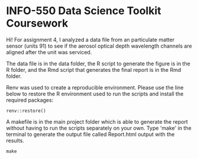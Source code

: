 # INFO-550 Data Science Toolkit Coursework

Hi! For assignment 4, I analyzed a data file from an particulate matter sensor (units 91) to see if the aerosol optical depth wavelength channels are aligned after the unit was serviced. 

The data file is in the data folder, the R script to generate the figure is in the R folder, and the Rmd script that generates the final report is in the Rmd folder. 

Renv was used to create a reproducible environment. Please use the line below to restore the R environment used to run the scripts and install the required packages:

```
renv::restore()
```

A makefile is in the main project folder which is able to generate the report without having to run the scripts separately on your own. Type 'make' in the terminal to generate the output file called Report.html output with the results.

```
make
```
